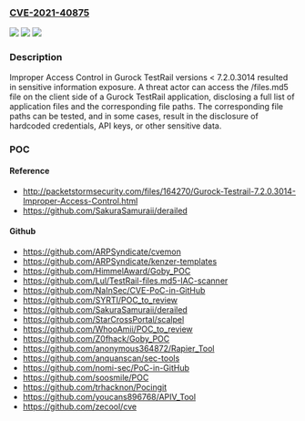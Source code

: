 ### [CVE-2021-40875](https://cve.mitre.org/cgi-bin/cvename.cgi?name=CVE-2021-40875)
![](https://img.shields.io/static/v1?label=Product&message=n%2Fa&color=blue)
![](https://img.shields.io/static/v1?label=Version&message=n%2Fa&color=blue)
![](https://img.shields.io/static/v1?label=Vulnerability&message=n%2Fa&color=brighgreen)

### Description

Improper Access Control in Gurock TestRail versions < 7.2.0.3014 resulted in sensitive information exposure. A threat actor can access the /files.md5 file on the client side of a Gurock TestRail application, disclosing a full list of application files and the corresponding file paths. The corresponding file paths can be tested, and in some cases, result in the disclosure of hardcoded credentials, API keys, or other sensitive data.

### POC

#### Reference
- http://packetstormsecurity.com/files/164270/Gurock-Testrail-7.2.0.3014-Improper-Access-Control.html
- https://github.com/SakuraSamuraii/derailed

#### Github
- https://github.com/ARPSyndicate/cvemon
- https://github.com/ARPSyndicate/kenzer-templates
- https://github.com/HimmelAward/Goby_POC
- https://github.com/Lul/TestRail-files.md5-IAC-scanner
- https://github.com/NaInSec/CVE-PoC-in-GitHub
- https://github.com/SYRTI/POC_to_review
- https://github.com/SakuraSamuraii/derailed
- https://github.com/StarCrossPortal/scalpel
- https://github.com/WhooAmii/POC_to_review
- https://github.com/Z0fhack/Goby_POC
- https://github.com/anonymous364872/Rapier_Tool
- https://github.com/anquanscan/sec-tools
- https://github.com/nomi-sec/PoC-in-GitHub
- https://github.com/soosmile/POC
- https://github.com/trhacknon/Pocingit
- https://github.com/youcans896768/APIV_Tool
- https://github.com/zecool/cve

